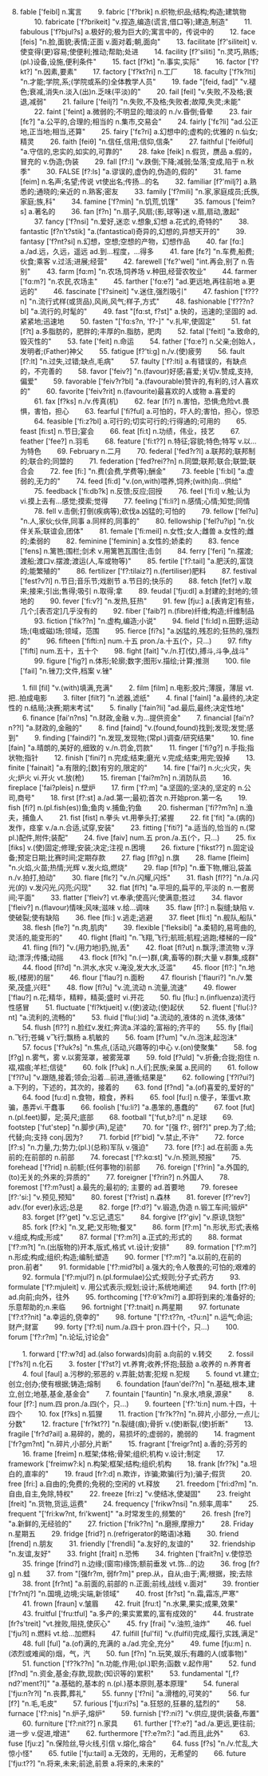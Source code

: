 8. fable ['feibl] n.寓言
　　9. fabric ['f?brik] n.织物;织品;结构;构造;建筑物
　　10. fabricate ['f?brikeit] "v.捏造,编造(谎言,借口等);建造,制造"
　　11. fabulous ['f?bjul?s] a.极好的;极为巨大的;寓言中的，传说中的
　　12. face [feis] "n.脸,面貌;表情;正面 v.面对着;朝,面向"
　　13. facilitate [f?'siliteit] v.使变得(更)容易;使便利;推动;帮助;处进
　　14. facility [f?'siliti] "n.灵巧,熟练;(pl.)设备,设施,便利条件"
　　15. fact [f?kt] "n.事实,实际"
　　16. factor ['f?kt?] "n.因素,要素"
　　17. factory ['f?kt?ri] n.工厂
　　18. faculty ['f?k?lti] "n.才能;学院,系;(学院或系的)全体教学人员"
　　19. fade "[feid, fad]" "v.褪色;衰减,消失n.淡入(出)n.乏味(平淡)的"
　　20. fail [feil] "v.失败,不及格;衰退,减弱"
　　21. failure ['feilj?] "n.失败,不及格;失败者;故障,失灵;未能"
　　22. faint ['feint] a.微弱的;不明显的;暗淡的 n./v.昏倒;昏晕
　　23. fair [fε?] "a.公平的,合理的;相当的 n.集市,交易会"
　　24. fairly ['fε?li] "ad.公正地,正当地;相当,还算"
　　25. fairy ['fε?ri] a.幻想中的;虚构的;优雅的 n.仙女;精灵
　　26. faith [feiθ] "n.信任,信用;信仰,信条"
　　27. faithful ['feiθful] "a.守信的,忠实的,如实的,可靠的"
　　28. fake [feik] n.假货，赝品 a.假的，冒充的 v.伪造;伪装
　　29. fall [f?:l] "v.跌倒;下降;减弱;坠落;变成,陷于 n.秋季"
　　30. FALSE [f?:ls] "a.谬误的,虚伪的,伪造的,假的"
　　31. fame [feim] n.名声;名望;传说 vt使出名;传扬…的名
　　32. familiar [f?'milj?] a.熟悉的;通晓的;亲近的 n.熟客;密友
　　33. family ['f?mili] "n.家,家庭成员;氏族,家庭;族,科"
　　34. famine ['f?min] "n.饥荒,饥馑"
　　35. famous ['feim?s] a.著名的
　　36. fan [f?n] "n.扇子,风扇;(影,球等)迷 v.扇,扇动,激起"
　　37. fancy ['f?nsi] "n.爱好,迷恋 v.想象,幻想 a.花式的,奇特的"
　　38. fantastic [f?n't?stik] "a.(fantastical)奇异的,幻想的,异想天开的"
　　39. fantasy ['f?nt?si] n.幻想，空想;空想的产物，幻想作品
　　40. far [fɑ:] a./ad.远，久远，遥远 ad.到…程度，…得多
　　41. fare [fε?] "n.车费,船费;伙食;乘客 v.过活;进展;经营"
　　42. farewell ['fε?'wel] "int.再会,别了 n.告别"
　　43. farm [fɑ:m] "n.农场,饲养场 v.种田,经营农牧业"
　　44. farmer ['fɑ:m?] "n.农民,农场主"
　　45. farther ['fɑ:e?] "ad.更远地,再往前地 a.更远的"
　　46. fascinate ['f?sineit] "v.迷住,强烈吸引"
　　47. fashion ['f???n] "n.流行式样(或货品),风尚,风气;样子,方式"
　　48. fashionable ['f???n?bl] "a.流行的,时髦的"
　　49. fast "[fɑ:st, f?st]" a.快的，迅速的;坚固的 ad.紧紧地;迅速地
　　50. fasten "['fɑ:s?n, 'f?-]" "v.扎牢,使固定"
　　51. fat [f?t] a.多脂肪的，肥胖的;丰厚的n.脂肪，肥肉
　　52. fatal ['feitl] "a.致命的,毁灭性的"
　　53. fate ['feit] n.命运
　　54. father ['fɑ:e?] n.父亲;创始人，发明者;(Father)神父
　　55. fatigue [f?'ti:ɡ] n./v.(使)疲劳
　　56. fault [f?:lt] "n.过失,过错;缺点,毛病"
　　57. faulty ['f?:lti] a.有错误的，有缺点的，不完善的
　　58. favor ['feiv?] "n.(favour)好感;喜爱;关切v.赞成,支持,偏爱"
　　59. favorable ['feiv?r?bl] "a.(favourable)赞许的,有利的,讨人喜欢的"
　　60. favorite ['feiv?rit] n.(favourite)最喜欢的人或物 a.喜爱的
　　61. fax [f?ks] n./v.传真(机)
　　62. fear [fi?] n.害怕，恐惧;危险vt.畏惧，害怕，担心
　　63. fearful ['fi?ful] a.可怕的，吓人的;害怕，担心，惊恐
　　64. feasible ['fi:z?bl] a.可行的;切实可行的;行得通的;可用的
　　65. feast [fi:st] n.节日;宴会
　　66. feat [fi:t] n.功绩，伟业，技艺
　　67. feather ['fee?] n.羽毛
　　68. feature ['fi:t??] n.特征;容貌;特色;特写 v.以...为特色
　　69. February n.二月
　　70. federal ['fed?r?l] a.联邦的;联邦制的;联合的;同盟的
　　71. federation ['fed?rei??n] n.同盟;联邦;联合;联盟;联合会
　　72. fee [fi:] "n.费(会费,学费等);酬金"
　　73. feeble ['fi:bl] "a.虚弱的,无力的"
　　74. feed [fi:d] "v.(on,with)喂养,饲养;(with)向…供给"
　　75. feedback ['fi:db?k] n.反馈;反应;回授
　　76. feel ['fi:l] v.触;认为 vi.摸上去有…感觉;摸索;觉得
　　77. feeling ['fi:li?] n.感情;心情;知觉;同情
　　78. fell v.击倒;打倒(疾病等);砍伐a.凶猛的;可怕的
　　79. fellow ['fel?u] "n.人,家伙;伙伴,同事 a.同样的,同事的"
　　80. fellowship ['fel?u?ip] "n.伙伴关系;联谊会,团体"
　　81. female ['fi:meil] n.女性;女人;雌兽 a.女性的;雌的;柔弱的
　　82. feminine ['feminin] a.女性的;娇柔的
　　83. fence ['fens] n.篱笆;围栏;剑术 v.用篱笆瓦围住;击剑
　　84. ferry ['feri] "n.摆渡;渡船;渡口v.摆渡;渡运(人,车或物等)"
　　85. fertile ['f?:tail] "a.肥沃的,富饶的;能繁殖的"
　　86. fertilizer ['f?:tilaiz?] n.(fertiliser)肥料
　　87. festival ['fest?v?l] n.节日;音乐节;戏剧节 a.节日的;快乐的
　　88. fetch [fet?] v.取来;接来;引出;售得;吸引 n.取得;拿
　　89. feudal ['fju:dl] a.封建的;封地的;领地的
　　90. fever ['fi:v?] "n.发热,狂热"
　　91. few [fju:] a.[表肯定]有些，几个;[表否定]几乎没有的
　　92. fiber ['faib?] n.(fibre)纤维;构造;纤维制品
　　93. fiction ['fik??n] "n.虚构,编造;小说"
　　94. field ['fi:ld] n.田野;运动场;(电或磁)场;领域，范围
　　95. fierce [fi?s] "a.凶猛的,残忍的;狂热的,强烈的"
　　96. fifteen ['fifti:n] num.十五 pron./a.十五(个，只...)
　　97. fifty ['fifti] num.五十，五十个
　　98. fight [fait] "v./n.打(仗),搏斗,斗争,战斗"
　　99. figure ['fiɡ?] n.体形;轮廓;数字;图形v.描绘;计算;推测
　　100. file ['fail] "n.锉刀;文件,档案 v.锉"

　　1. fill [fil] "v.(with)填满,充满"
　　2. film [film] n.电影;胶片;薄膜，薄层 vt.把..拍成电影
　　3. filter [filt?] "n.滤器,滤纸"
　　4. final ['fainl] "a.最终的,决定性的 n.结局;决赛;期末考试"
　　5. finally ['fain?li] "ad.最后,最终;决定性地"
　　6. finance [fai'n?ns] "n.财政,金融 v.为…提供资金"
　　7. financial [fai'n?n??l] "a.财政的,金融的"
　　8. find [faind] "v.(found,found)找到;发现;发觉;感到"
　　9. finding ['faindi?] "n.发现,发现物;(常pl.)调查/研究结果"
　　10. fine [fain] "a.晴朗的,美好的,细致的 v./n.罚金,罚款"
　　11. finger ['fi?ɡ?] n.手指;指状物;指针
　　12. finish ['fini?] n.完成;结束;磨光 v.完成;结束;用完;毁掉
　　13. finite ['fainait] "a.有限的;[数]有穷的,限定的"
　　14. fire ['fai?] n.火;火灾，失火;炉火 vi.开火 vt.放(枪)
　　15. fireman ['fai?m?n] n.消防队员
　　16. fireplace ['fai?pleis] n.壁炉
　　17. firm ['f?:m] "a.坚固的;坚决的,坚定的 n.公司,商号"
　　18. first [f?:st] a./ad.第一;最初;首次 n.开始pron.第一名
　　19. fish [fi?] n.(pl.fish(es))鱼;鱼肉 v.捕鱼;钓鱼
　　20. fisherman ['fi??m?n] n.渔夫，捕鱼人
　　21. fist [fist] n.拳头 vt.用拳头打;紧握
　　22. fit ['fit] "a.(病的)发作，痉挛 v./a.n.合适,试穿,安装"
　　23. fitting ['fiti?] "a.适当的,恰当的 n.(常pl.)配件,附件;装配"
　　24. five [faiv] num.五 pron./a.五(个，只...)
　　25. fix [fiks] v.(使)固定;修理;安装;决定;注视 n.困境
　　26. fixture ['fikst??] n.固定设备;预定日期;比赛时间;定期存款
　　27. flag [fl?ɡ] n.旗
　　28. flame [fleim] "n.火焰,火苗;热情;光辉 v.发火焰,燃烧"
　　29. flap [fl?p] "n.垂下物,帽沿,袋盖 n./v.拍打,拍动"
　　30. flare [flε?] "v./n.闪耀,闪烁"
　　31. flash [fl??] "n./a.闪光(的) v.发闪光,闪亮;闪现"
　　32. flat [fl?t] "a.平坦的,扁平的,平淡的 n.一套房间;平面"
　　33. flatter ['fleiv?] vt.奉承;使高兴;使满意;胜过
　　34. flavor ['fleiv?] n.(flavour)情味;风味;滋味 v.给…调味
　　35. flaw [fl?:] n.裂缝;缺陷 v.使破裂;使有缺陷
　　36. flee [fli:] v.逃走;逃避
　　37. fleet [fli:t] "n.舰队,船队"
　　38. flesh [fle?] "n.肉,肌肉"
　　39. flexible ['fleksibl] "a.柔韧的,易弯曲的,灵活的,能变形的"
　　40. flight [flait] "n.飞翔,飞行;航班;航程;逃跑;楼梯的一段"
　　41. fling [fli?] "v.(用力地)扔,抛,丢"
　　42. float [fl?ut] n.飘浮;漂流物 v.浮动;漂浮;传播;动摇
　　43. flock [fl?k] "n.(一)群,(禽,畜等的)群;大量 v.群集,成群"
　　44. flood [fl?d] "n.洪水,水灾 v.淹没,发大水,泛滥"
　　45. floor [fl?:] "n.地板,(楼房)的层"
　　46. flour ['flau?] n.面粉
　　47. flourish ['flauri?] "n./v.繁荣,茂盛,兴旺"
　　48. flow [fl?u] "v.流,流动 n.流量,流速"
　　49. flower ['flau?] n.花;精华，精粹，精英;盛时 vi.开花
　　50. flu [flu:] n.(influenza)流行性感冒
　　51. fluctuate ['fl?ktjueit] v.(使)波动;(使)起伏
　　52. fluent ['flu(:)?nt] "a.流利的,流畅的"
　　53. fluid ['flu(:)id] "a.流动的,液体的 n.流体,液体"
　　54. flush [fl??] n.脸红v.发红;奔流a.洋溢的;富裕的;齐平的
　　55. fly [flai] n.飞行;苍蝇 v飞行;飘杨 a.机敏的
　　56. foam [f?um] "v./n.泡沫,起泡沫"
　　57. focus ['f?uk?s] "n.焦点,(活动,兴趣等的)中心 v.(on)使聚集"
　　58. fog [f?ɡ] n.雾气，雾 v.以雾笼罩，被雾笼罩
　　59. fold [f?uld] "v.折叠;合拢;抱住 n.褶,褶痕;羊栏;信徒"
　　60. folk [f?uk] n.人们;民族;亲属 a.民间的
　　61. follow ['f?l?u] "v.跟随,接着;领会;沿着…前进,遵循;结果是"
　　62. following ['f?l?ui?] a.下列的，下述的，其次的，接着的
　　63. fond [f?nd] "a.(of)喜爱的,爱好的"
　　64. food [fu:d] n.食物，粮食，养料
　　65. fool [fu:l] n.傻子，笨蛋vt.欺骗，愚弄vi.干蠢事
　　66. foolish ['fu:li?] "a.愚笨的,愚蠢的"
　　67. foot [fut] n.(pl.feet)脚，足;英尺;底部
　　68. football "['fut,b?:l]" n.足球
　　69. footstep ['fut'step] "n.脚步(声),足迹"
　　70. for "[强 f?:, 弱f?]" prep.为了;给;代替;向;支持 conj.因为?
　　71. forbid [f?'bid] "v.禁止,不许"
　　72. force [f?:s] "n.力量,力;势力;(pl.)(总称)军队 v.强迫"
　　73. fore [f?:] ad.在前面 a.先前的;在前部的 n.前部
　　74. forecast ['f?:kɑ:st] "v./n.预测,预报"
　　75. forehead ['f?rid] n.前额;(任何事物的)前部
　　76. foreign ['f?rin] "a.外国的,(to)无关的;外来的;异质的"
　　77. foreigner ['f?rin?] n.外国人
　　78. foremost ['f?:m?ust] a.最先的;最初的; 主要的 ad.首要地
　　79. foresee [f?:'si:] "v.预见,预知"
　　80. forest ['f?rist] n.森林
　　81. forever [f?'rev?] adv.(for ever)永远;总是
　　82. forge [f?:d?] "v.锻造,伪造 n.锻工车间;锻炉"
　　83. forget [f?'ɡet] "v.忘记,遗忘"
　　84. forgive [f?'ɡiv] "v.原谅,饶恕"
　　85. fork [f?:k] "n.叉,耙;叉形物;餐叉"
　　86. form [f?:m] "n.形状,形式;表格 v.组成,构成;形成"
　　87. formal ['f?:m?l] a.正式的;形式的
　　88. format ['f?:m?t] "n.(出版物的)开本,版式,格式 vt.设计;安排"
　　89. formation ['f?:m?] n.形成;构成;组织;构造;编制;塑造
　　90. former ['f?:m?] "a.以前的,在前的 pron.前者"
　　91. formidable ['f?:mid?bl] a.强大的;令人敬畏的;可怕的;艰难的
　　92. formula ['f?:mjul?] n.(pl.formulae)公式;规则;分子式;药方
　　93. formulate ['f?:mjuleit] v. 用公式表示;规划;设计;系统地阐述
　　94. forth [f?:θ] ad.向前;向外，往外
　　95. forthcoming ['f?:θ'k?mi?] a.即将到来的;准备好的;乐意帮助的;n.来临
　　96. fortnight ['f?:tnait] n.两星期
　　97. fortunate ['f?:t??nit] "a.幸运的,侥幸的"
　　98. fortune "['f?:t??n, -t?u:n]" n.运气;命运;财产;财富
　　99. forty ['f?:ti] num./a.四十 pron.四十(个，只...) 　　100. forum ['f?:r?m] "n.论坛,讨论会"

　　1. forward ['f?:w?d] ad.(also forwards)向前 a.向前的 v.转交
　　2. fossil ['f?s?l] n.化石
　　3. foster ['f?st?] vt.养育;收养;怀抱;鼓励 a.收养的 n.养育者
　　4. foul [faul] a.污秽的;邪恶的 v.弄脏;妨害;犯规 n.犯规
　　5. found vt.建立;创立;创办;使有根据;铸造;熔制
　　6. foundation [faun'dei??n] "n.基础,根本,建立,创立;地基,基金,基金会"
　　7. fountain ['fauntin] "n.泉水,喷泉,源泉"
　　8. four [f?:] num.四 pron./a.四(个，只...)
　　9. fourteen ['f?:'ti:n] num.十四，十四个
　　10. fox [f?ks] n.狐狸
　　11. fraction ['fr?k??n] "n.碎片,小部分,一点儿;分数"
　　12. fracture ['fr?kt??] "n.裂缝(痕);骨折 v.(使)断裂,(使)折断"
　　13. fragile ['fr?d?ail] a.易碎的，脆的，易损坏的;虚弱的，脆弱的
　　14. fragment ['fr?ɡm?nt] "n.碎片,小部分,片断"
　　15. fragrant ['freiɡr?nt] a.香的;芬芳的
　　16. frame [freim] n.框架;体格;骨架;组织;机构 v.设计;制定
　　17. framework ['freimw?:k] n.构架;框架;结构;组织;机构
　　18. frank [fr??k] "a.坦白的,直率的"
　　19. fraud [fr?:d] n.欺诈，诈骗;欺骗(行为);骗子;假货
　　20. free [fri:] a.自由的;免费的;免税的;空闲的 vt.释放
　　21. freedom ['fri:d?m] "n.自由,自主,免除,特权"
　　22. freeze [fri:z] "v.使结冰,使凝固"
　　23. freight [freit] "n.货物,货运,运费"
　　24. frequency ['frikw?nsi] "n.频率,周率"
　　25. frequent "['fri:kw?nt, fri'kwent]" "a.时常发生的,频繁的"
　　26. fresh [fre?] "a.新鲜的,无经验的"
　　27. friction ['frik??n] "n.磨擦,摩擦力"
　　28. Friday n.星期五
　　29. fridge [frid?] n.(refrigerator的略语)冰箱
　　30. friend [frend] n.朋友
　　31. friendly ['frendli] "a.友好的,友谊的"
　　32. friendship "n.友谊,友好"
　　33. fright [frait] n.恐怖
　　34. frighten ['frait?n] v.使惊恐
　　35. fringe [frind?] n.边缘;(窗帘)缘饰;额前垂发 vt.饰…的边
　　36. frog [fr?ɡ] n.蛙
　　37. from "[强fr?m, 弱fr?m]" prep.从，自从;由于;离;根据，按;去除
　　38. front [fr?nt] "a.前面的,前部的 n.正面;前线,战线 v.面对"
　　39. frontier ['fr?ntj?] "n.国境,边境;尖端,新领域"
　　40. frost [fr?st] "n.霜,霜冻,严寒"
　　41. frown [fraun] v.皱眉
　　42. fruit [fru:t] "n.水果,果实;成果,效果"
　　43. fruitful ['fru:tful] "a.多产的;果实累累的,富有成效的"
　　44. frustrate [fr?s'treit] "vt.挫败,阻挠,使灰心"
　　45. fry [frai] "v.油煎,油炸"
　　46. fuel ['fju?l] n.燃料 vt.给…加燃料
　　47. fulfill [ful'fil] "v.(fulfil)完成,履行,实践,满足"
　　48. full [ful] "a.(of)满的,充满的 a./ad.完全,充分"
　　49. fume [fju:m] n.(浓烈或难闻的)烟，气，汽
　　50. fun [f?n] "n.玩笑,娱乐;有趣的人(或事物)"
　　51. function ['f??k??n] "n.功能,作用;(pl.)职务;函数 v.起作用"
　　52. fund [f?nd] "n.资金,基金;存款,现款;(知识等的)累积"
　　53. fundamental "[,f?nd?'ment?l]" "a.基础的,基本的 n.(pl.)基本原则,基本原理"
　　54. funeral ['fju:n?r?l] "n.丧葬,葬礼"
　　55. funny ['f?ni] "a.滑稽的,可笑的"
　　56. fur [f?] "n.毛,毛皮"
　　57. furious ['fju:ri?s] "a.狂怒的,狂暴的,猛烈的"
　　58. furnace ['f?:nis] "n.炉子,熔炉"
　　59. furnish ['f?:ni?] "v.供应,提供;装备,布置"
　　60. furniture ['f?:nit??] n.家具
　　61. further ['f?:e?] "ad./a.更远,更往前;进一步 v.促进,增进"
　　62. furthermore ['f?:e?m?:] "ad.而且,此外"
　　63. fuse [fju:z] "n.保险丝,导火线,引信 v.熔化,熔合"
　　64. fuss [f?s] "n./v.忙乱,大惊小怪"
　　65. futile ['fju:tail] a.无效的，无用的，无希望的
　　66. future ['fju:t??] "n.将来,未来;前途,前景 a.将来的,未来的"
